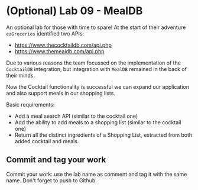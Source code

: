 # (Optional) Lab 09 - MealDB

An optional lab for those with time to spare! At the start of their adventure ``ezGroceries`` identified two APIs:

* https://www.thecocktaildb.com/api.php
* https://www.themealdb.com/api.php

Due to various reasons the team focussed on the implementation of the ``CocktailDB`` integration, but integration
with ``MealDB`` remained in the back of their minds.

Now the Cocktail functionality is successful we can expand our application and also support meals in our shopping lists.

Basic requirements:

* Add a meal search API (similar to the cocktail one)
* Add the ability to add meals to a shopping list (similar to the cocktail one)
* Return all the distinct ingredients of a Shopping List, extracted from both added cocktail and meals.

## Commit and tag your work

Commit your work: use the lab name as comment and tag it with the same name. Don't forget to push to Github.